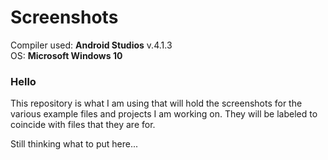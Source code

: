 # Screenshots

Compiler used: **Android Studios** v.4.1.3 <br />
OS: **Microsoft Windows 10**

### Hello

This repository is what I am using that will hold the screenshots for the various example files and projects I am working on. They will be labeled to coincide with files that they are for. 


Still thinking what to put here...

